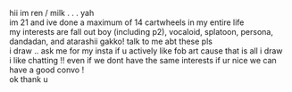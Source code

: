hii im ren / milk . . . yah <br/>
im 21 and ive done a maximum of 14 cartwheels in my entire life <br/>
my interests are fall out boy (including p2), vocaloid, splatoon, persona, dandadan, and atarashii gakko! talk to me abt these pls <br/>
i draw .. ask me for my insta if u actively like fob art cause that is all i draw <br/>
i like chatting !! even if we dont have the same interests if ur nice we can have a good convo ! <br/>
ok thank u
